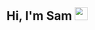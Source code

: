 <h1>Hi, I'm Sam <img src = "https://raw.githubusercontent.com/MartinHeinz/MartinHeinz/master/wave.gif" width = 30px></h1>

